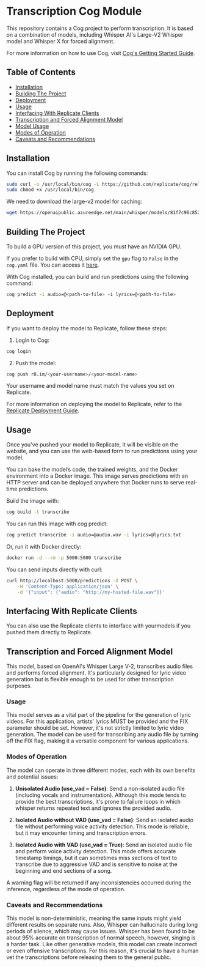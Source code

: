 # Transcription Cog Module

This repository contains a Cog project to perform transcription. It is based on a combination of models, including Whisper AI's
Large-V2 Whisper model and Whisper X for forced alignment.

For more information on how to use Cog, visit [Cog's Getting Started Guide](https://github.com/replicate/cog/blob/main/docs/getting-started.md).

## Table of Contents
- [Installation](#installation)
- [Building The Project](#building)
- [Deployment](#deployment)
- [Usage](#usage)
- [Interfacing With Replicate Clients](#replicate)
- [Transcription and Forced Alignment Model](#model)
- [Model Usage](#modelusage)
- [Modes of Operation](#operation)
- [Caveats and Recommendations](#caveats)

<a name="installation"></a>
## Installation
You can install Cog by running the following commands:

```bash
sudo curl -o /usr/local/bin/cog -L https://github.com/replicate/cog/releases/latest/download/cog_`uname -s`_`uname -m`
sudo chmod +x /usr/local/bin/cog
```

We need to download the large-v2 model for caching:

```bash
wget https://openaipublic.azureedge.net/main/whisper/models/81f7c96c852ee8fc832187b0132e569d6c3065a3252ed18e56effd0b6a73e524/large-v2.pt
```

<a name="building"></a>
## Building The Project
To build a GPU version of this project, you must have an NVIDIA GPU.

If you prefer to build with CPU, simply set the `gpu` flag to `False` in the `cog.yaml` file. You can access it [here](https://github.com/MatiriaInc/whisper-cog/blob/main/cog.yaml).

With Cog installed, you can build and run predictions using the following command:

```bash
cog predict -i audio=@<path-to-file> -i lyrics=@<path-to-file>
```

<a name="deployment"></a>
## Deployment
If you want to deploy the model to Replicate, follow these steps:

1. Login to Cog:

```bash
cog login
```

2. Push the model:

```bash
cog push r8.im/<your-username>/<your-model-name>
```

Your username and model name must match the values you set on Replicate.

For more information on deploying the model to Replicate, refer to the [Replicate Deployment Guide](https://replicate.com/docs/guides/push-a-model).

<a name="usage"></a>
## Usage
Once you've pushed your model to Replicate, it will be visible on the website, and you can use the web-based form to run predictions using your model.

You can bake the model’s code, the trained weights, and the Docker environment into a Docker image. This image serves predictions with an HTTP server and can be deployed anywhere that Docker runs to serve real-time predictions.

Build the image with:

```bash
cog build -t transcribe
```

You can run this image with cog predict:

```bash
cog predict transcribe -i audio=@audio.wav -i lyrics=@lyrics.txt
```

Or, run it with Docker directly:

```bash
docker run -d --rm -p 5000:5000 transcribe
```

You can send inputs directly with curl:

```bash
curl http://localhost:5000/predictions -X POST \
    -H 'Content-Type: application/json' \
    -d '{"input": {"audio": "http://my-hosted-file.wav"}}'
```

<a name="replicate"></a>
## Interfacing With Replicate Clients
You can also use the Replicate clients to interface with yourmodels if you pushed them directly to Replicate.

<a name="model"></a>
## Transcription and Forced Alignment Model
This model, based on OpenAI's Whisper Large V-2, transcribes audio files and performs forced alignment. It's particularly designed for lyric video generation but is flexible enough to be used for other transcription purposes.

<a name="modelusage"></a>
### Usage
This model serves as a vital part of the pipeline for the generation of lyric videos. For this application, artists' lyrics MUST be provided and the FIX parameter should be set. However, it's not strictly limited to lyric video generation. The model can be used for transcribing any audio file by turning off the FIX flag, making it a versatile component for various applications.

<a name="operation"></a>
### Modes of Operation
The model can operate in three different modes, each with its own benefits and potential issues:

1. **Unisolated Audio (use_vad = False)**: Send a non-isolated audio file (including vocals and instrumentation). Although this mode tends to provide the best transcriptions, it's prone to failure loops in which whisper returns repeated text and ignores the provided audio.

2. **Isolated Audio without VAD (use_vad = False)**: Send an isolated audio file without performing voice activity detection. This mode is reliable, but it may encounter timing and transcription errors.

3. **Isolated Audio with VAD (use_vad = True)**: Send an isolated audio file and perform voice activity detection. This mode offers accurate timestamp timings, but it can sometimes miss sections of text to transcribe due to aggressive VAD and is sensitive to noise at the beginning and end sections of a song.

A warning flag will be returned if any inconsistencies occurred during the inference, regardless of the mode of operation.

<a name="caveats"></a>
### Caveats and Recommendations
This model is non-deterministic, meaning the same inputs might yield different results on separate runs. Also, Whisper can hallucinate during long periods of silence, which may cause issues. Whisper has been found to be about 95% accurate on transcription of normal speech, however, singing is a harder task. Like other generative models, this model can create incorrect or even offensive transcriptions. For this reason, it's crucial to have a human vet the transcriptions before releasing them to the general public.
